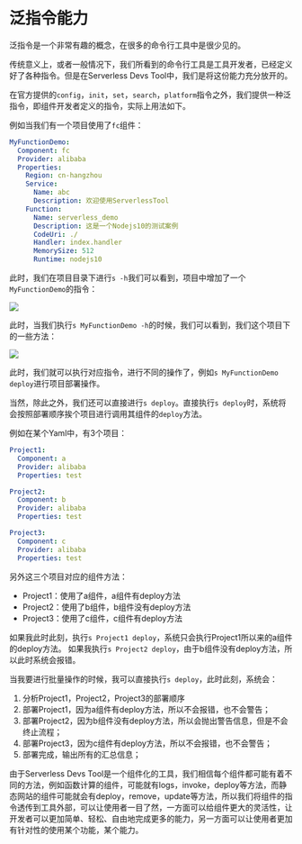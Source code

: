 # 泛指令能力

泛指令是一个非常有趣的概念，在很多的命令行工具中是很少见的。

传统意义上，或者一般情况下，我们所看到的命令行工具是工具开发者，已经定义好了各种指令。但是在Serverless Devs Tool中，我们是将这份能力充分放开的。

在官方提供的`config`，`init`，`set`，`search`，`platform`指令之外，我们提供一种泛指令，即组件开发者定义的指令，实际上用法如下。

例如当我们有一个项目使用了`fc`组件：
```yaml
MyFunctionDemo:
  Component: fc
  Provider: alibaba
  Properties:
    Region: cn-hangzhou
    Service:
      Name: abc
      Description: 欢迎使用ServerlessTool
    Function:
      Name: serverless_demo
      Description: 这是一个Nodejs10的测试案例
      CodeUri: ./
      Handler: index.handler
      MemorySize: 512
      Runtime: nodejs10
```

此时，我们在项目目录下进行`s -h`我们可以看到，项目中增加了一个`MyFunctionDemo`的指令：

![](https://images.serverlessfans.com/s-tool/zh/s-command-help-1.jpg)

此时，当我们执行`s MyFunctionDemo -h`的时候，我们可以看到，我们这个项目下的一些方法：

![](https://images.serverlessfans.com/s-tool/zh/s-command-help-2.jpg)

此时，我们就可以执行对应指令，进行不同的操作了，例如`s MyFunctionDemo deploy`进行项目部署操作。

当然，除此之外，我们还可以直接进行`s deploy`。直接执行`s deploy`时，系统将会按照部署顺序挨个项目进行调用其组件的`deploy`方法。

例如在某个Yaml中，有3个项目：

```yaml
Project1:
  Component: a
  Provider: alibaba
  Properties: test

Project2:
  Component: b
  Provider: alibaba
  Properties: test

Project3:
  Component: c
  Provider: alibaba
  Properties: test
```

另外这三个项目对应的组件方法：

- Project1：使用了a组件，a组件有deploy方法
- Project2：使用了b组件，b组件没有deploy方法
- Project3：使用了c组件，c组件有deploy方法

如果我此时此刻，执行`s Project1 deploy`，系统只会执行Project1所以来的a组件的deploy方法。
如果我执行`s Project2 deploy`，由于b组件没有deploy方法，所以此时系统会报错。

当我要进行批量操作的时候，我可以直接执行`s deploy`，此时此刻，系统会：
1. 分析Project1，Project2，Project3的部署顺序
2. 部署Project1，因为a组件有deploy方法，所以不会报错，也不会警告；
3. 部署Project2，因为b组件没有deploy方法，所以会抛出警告信息，但是不会终止流程；
4. 部署Project3，因为c组件有deploy方法，所以不会报错，也不会警告；
5. 部署完成，输出所有的汇总信息；

由于Serverless Devs Tool是一个组件化的工具，我们相信每个组件都可能有着不同的方法，例如函数计算的组件，可能就有logs，invoke，deploy等方法，而静态网站的组件可能就会有deploy，remove，update等方法，所以我们将组件的指令透传到工具外部，可以让使用者一目了然，一方面可以给组件更大的灵活性，让开发者可以更加简单、轻松、自由地完成更多的能力，另一方面可以让使用者更加有针对性的使用某个功能，某个能力。